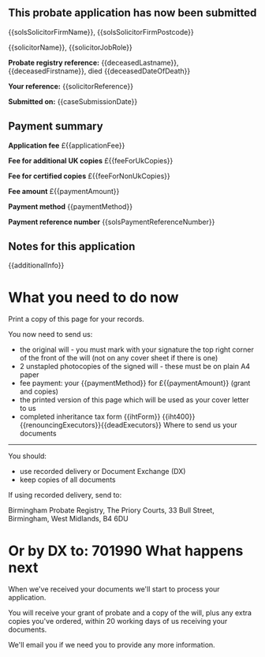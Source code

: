 This probate application has now been submitted
-------------------------------------------------

{{solsSolicitorFirmName}}, {{solsSolicitorFirmPostcode}}

{{solicitorName}}, {{solicitorJobRole}}

**Probate registry reference:**
{{deceasedLastname}}, {{deceasedFirstname}}, died {{deceasedDateOfDeath}}

**Your reference:** {{solicitorReference}}

**Submitted on:** {{caseSubmissionDate}}

Payment summary
-------------------------------------------------
**Application fee** £{{applicationFee}}

**Fee for additional UK copies** £{{feeForUkCopies}}

**Fee for certified copies** £{{feeForNonUkCopies}}

**Fee amount** £{{paymentAmount}}

**Payment method** {{paymentMethod}}

**Payment reference number** {{solsPaymentReferenceNumber}}

Notes for this application
-------------------------------------------------

{{additionalInfo}}

What you need to do now
==================================================

Print a copy of this page for your records. 
 
You now need to send us:

*   the original will - you must mark with your signature the top right corner of the front of the will
    (not on any cover sheet if there is one)
*   2 unstapled photocopies of the signed will - these must be on plain A4 paper
*   fee payment: your {{paymentMethod}} for £{{paymentAmount}} (grant and copies)
*   the printed version of this page which will be used as your cover letter to us
*   completed inheritance tax form {{ihtForm}}
{{iht400}}{{renouncingExecutors}}{{deadExecutors}}
Where to send us your documents
-------------------------------

You should:

*   use recorded delivery or Document Exchange (DX)
*   keep copies of all documents

If using recorded delivery, send to:

Birmingham Probate Registry,
The Priory Courts,
33 Bull Street,
Birmingham,
West Midlands,
B4 6DU

Or by DX to: 701990
What happens next
=================

When we've received your documents we'll start to process your application.

You will receive your grant of probate and a copy of the will, plus any extra copies you've ordered, within 20 working days of us receiving your documents.

We'll email you if we need you to provide any more information.
